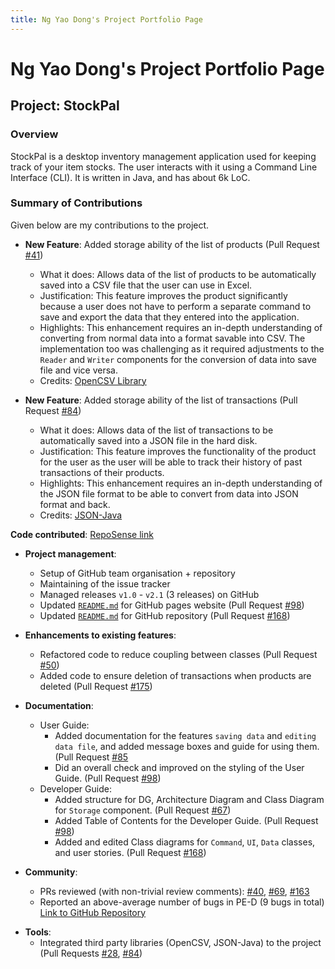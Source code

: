 ```yaml
---
title: Ng Yao Dong's Project Portfolio Page
---
```


# Ng Yao Dong's Project Portfolio Page

## Project: StockPal

### Overview

StockPal is a desktop inventory management application used for keeping track of your item stocks. The user interacts
with it using a Command Line Interface (CLI). It is written in Java, and has about 6k LoC.

### Summary of Contributions

Given below are my contributions to the project.

* **New Feature**: Added storage ability of the list of products (Pull
  Request [#41](https://github.com/AY2324S2-CS2113T-T09-3/tp/pull/41))
    * What it does: Allows data of the list of products to be automatically saved into a CSV file that the user can use
      in Excel.
    * Justification: This feature improves the product significantly because a user does not have to perform a separate
      command to save and export the data that they entered into the application.
    * Highlights: This enhancement requires an in-depth understanding of converting from normal data into a format
      savable into CSV.
      The implementation too was challenging as it required adjustments to the `Reader` and `Writer` components for the
      conversion of data into save file and vice versa.
    * Credits: [OpenCSV Library](https://opencsv.sourceforge.net/)

* **New Feature**: Added storage ability of the list of transactions (Pull
  Request [#84](https://github.com/AY2324S2-CS2113T-T09-3/tp/pull/84))
    * What it does: Allows data of the list of transactions to be automatically saved into a JSON file in the hard disk.
    * Justification: This feature improves the functionality of the product for the user as the user will be able to
      track their history of past transactions of their products.
    * Highlights: This enhancement requires an in-depth understanding of the JSON file format to be able to convert from
      data into JSON format and back.
    * Credits: [JSON-Java](https://github.com/stleary/JSON-java)

**Code contributed**: [RepoSense link](https://nus-cs2113-ay2324s2.github.io/tp-dashboard/?search=ngyaodong&breakdown=true)

* **Project management**:
    * Setup of GitHub team organisation + repository
    * Maintaining of the issue tracker
    * Managed releases `v1.0` - `v2.1` (3 releases) on GitHub
    * Updated [`README.md`](https://ay2324s2-cs2113t-t09-3.github.io/tp/) for GitHub pages website (Pull Request [#98](https://github.com/AY2324S2-CS2113T-T09-3/tp/pull/98))
    * Updated [`README.md`](https://github.com/AY2324S2-CS2113T-T09-3/tp/blob/master/README.md) for GitHub repository (Pull Request [#168](https://github.com/AY2324S2-CS2113T-T09-3/tp/pull/168))

* **Enhancements to existing features**:
    * Refactored code to reduce coupling between classes (Pull Request [#50](https://github.com/AY2324S2-CS2113T-T09-3/tp/pull/50))
    * Added code to ensure deletion of transactions when products are deleted (Pull Request [#175](https://github.com/AY2324S2-CS2113T-T09-3/tp/pull/175))

* **Documentation**:
    * User Guide:
        * Added documentation for the features `saving data` and `editing data file`,
          and added message boxes and guide for using them. (Pull Request [#85](https://github.com/AY2324S2-CS2113T-T09-3/tp/pull/85)
        * Did an overall check and improved on the styling of the User Guide. (Pull Request [#98](https://github.com/AY2324S2-CS2113T-T09-3/tp/pull/98))
    * Developer Guide:
        * Added structure for DG, Architecture Diagram and Class Diagram for `Storage` component. (Pull Request [#67](https://github.com/AY2324S2-CS2113T-T09-3/tp/pull/67))
        * Added Table of Contents for the Developer Guide. (Pull Request [#98](https://github.com/AY2324S2-CS2113T-T09-3/tp/pull/98))
        * Added and edited Class diagrams for `Command`, `UI`, `Data` classes, and user stories. (Pull Request [#168](https://github.com/AY2324S2-CS2113T-T09-3/tp/pull/168))

* **Community**:
    * PRs reviewed (with non-trivial review comments): [#40](https://github.com/AY2324S2-CS2113T-T09-3/tp/pull/40), [#69](https://github.com/AY2324S2-CS2113T-T09-3/tp/pull/69), [#163](https://github.com/AY2324S2-CS2113T-T09-3/tp/pull/163)
    * Reported an above-average number of bugs in PE-D (9 bugs in total) [Link to GitHub Repository](https://github.com/NgYaoDong/ped/issues)

[//]: # (    * Reported bugs and suggestions for other teams in the class &#40;examples: [1]&#40;&#41;, [2]&#40;&#41;, [3]&#40;&#41;&#41;)

* **Tools**:
    * Integrated third party libraries (OpenCSV, JSON-Java) to the project (Pull Requests [#28](https://github.com/AY2324S2-CS2113T-T09-3/tp/pull/28), [#84](https://github.com/AY2324S2-CS2113T-T09-3/tp/pull/84))
